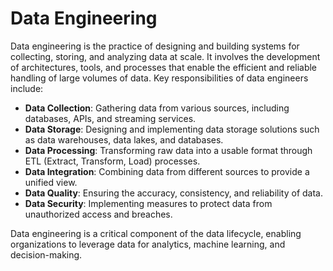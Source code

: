 # Data Engineering

Data engineering is the practice of designing and building systems for collecting, storing, and analyzing data at scale. It involves the development of architectures, tools, and processes that enable the efficient and reliable handling of large volumes of data. Key responsibilities of data engineers include:

- **Data Collection**: Gathering data from various sources, including databases, APIs, and streaming services.
- **Data Storage**: Designing and implementing data storage solutions such as data warehouses, data lakes, and databases.
- **Data Processing**: Transforming raw data into a usable format through ETL (Extract, Transform, Load) processes.
- **Data Integration**: Combining data from different sources to provide a unified view.
- **Data Quality**: Ensuring the accuracy, consistency, and reliability of data.
- **Data Security**: Implementing measures to protect data from unauthorized access and breaches.

Data engineering is a critical component of the data lifecycle, enabling organizations to leverage data for analytics, machine learning, and decision-making.
